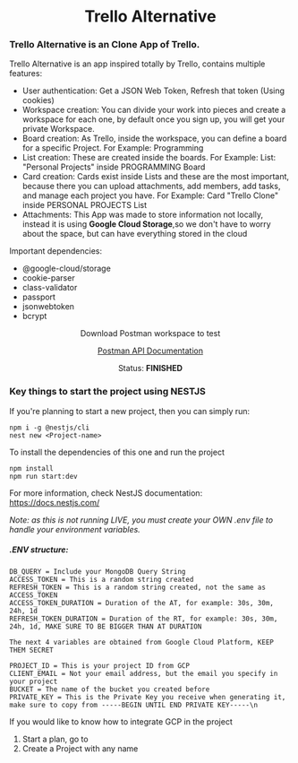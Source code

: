 <h1 align="center">Trello Alternative</h1>

<h3>Trello Alternative is an Clone App of Trello.</h3>
<p>Trello Alternative is an app inspired totally by Trello, contains multiple features: </p>
<ul>
  <li>User authentication: Get a JSON Web Token, Refresh that token (Using cookies)</li>
  <li>Workspace creation: You can divide your work into pieces and create a workspace for each one, by default once you sign up, you will get your private Workspace. </li>
  <li>Board creation: As Trello, inside the workspace, you can define a board for a specific Project. For Example: Programming</li>
  <li>List creation: These are created inside the boards. For Example: List: "Personal Projects" inside PROGRAMMING Board</li>
  <li>Card creation: Cards exist inside Lists and these are the most important, because there you can upload attachments, add members, add tasks, and manage each project you have. For Example: Card "Trello Clone" inside PERSONAL PROJECTS List</li>
  <li>Attachments: This App was made to store information not locally, instead it is using <strong>Google Cloud Storage</strong>,so we don't have to worry about the space, but can have everything stored in the cloud</li>
</ul>

Important dependencies: 
- @google-cloud/storage
- cookie-parser
- class-validator
- passport
- jsonwebtoken
- bcrypt

<div align="center">
  <p>Download Postman workspace to test</p>
<a href="https://www.postman.com/red-sunset-304499/workspace/trello-alternative">Postman API Documentation</a>

<p>Status: <strong>FINISHED</strong></p>
</div>

<section>
  <h3>Key things to start the project using NESTJS</h3>
  <p>If you're planning to start a new project, then you can simply run:</p>
  
  ````
  npm i -g @nestjs/cli
  nest new <Project-name>
  ````

  <p>To install the dependencies of this one and run the project</p>
  
  ````
  npm install
  npm run start:dev
  ````

  <p>For more information, check NestJS documentation: <a href="https://docs.nestjs.com/">https://docs.nestjs.com/</a></p>

  _Note: as this is not running LIVE, you must create your OWN .env file to handle your environment variables._
  <h5>.ENV structure:</h5>
  
  ````
  DB_QUERY = Include your MongoDB Query String
  ACCESS_TOKEN = This is a random string created
  REFRESH_TOKEN = This is a random string created, not the same as ACCESS_TOKEN
  ACCESS_TOKEN_DURATION = Duration of the AT, for example: 30s, 30m, 24h, 1d
  REFRESH_TOKEN_DURATION = Duration of the RT, for example: 30s, 30m, 24h, 1d, MAKE SURE TO BE BIGGER THAN AT DURATION

  The next 4 variables are obtained from Google Cloud Platform, KEEP THEM SECRET

  PROJECT_ID = This is your project ID from GCP
  CLIENT_EMAIL = Not your email address, but the email you specify in your project
  BUCKET = The name of the bucket you created before
  PRIVATE_KEY = This is the Private Key you receive when generating it, make sure to copy from -----BEGIN UNTIL END PRIVATE KEY-----\n
  ````

  If you would like to know how to integrate GCP in the project
  <ol>
    <li>Start a plan, go to <a href="https://cloud.google.com/gcp?utm_source=google&utm_medium=cpc&utm_campaign=emea-pl-all-en-bkws-all-all-trial-e-gcp-1707574&utm_content=text-ad-none-any-DEV_c-CRE_500236788864-ADGP_Hybrid+%7C+BKWS+-+EXA+%7C+Txt+-+GCP+-+General+-+v3-KWID_43700060393215914-kwd-26415313501-userloc_9048059&utm_term=KW_google+cloud+platform-NET_g-PLAC_&&gad_source=1&gclid=CjwKCAiAlJKuBhAdEiwAnZb7lYL_bxTEeuB3NW4X64w3Lj8kyA7CM16owPOBDquc1Ob8InO0NyBXTBoCo24QAvD_BwE&gclsrc=aw.ds&hl=en"></a></li>
    <li>Create a Project with any name</li>
  </ol>


</section>

